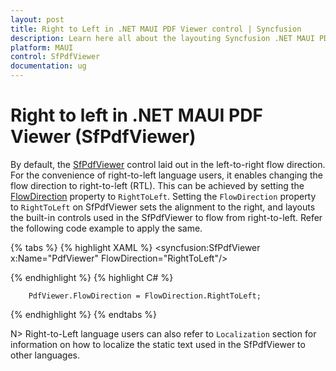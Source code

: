 ```yaml
---
layout: post
title: Right to Left in .NET MAUI PDF Viewer control | Syncfusion
description: Learn here all about the layouting Syncfusion .NET MAUI PDF Viewer (SfPdfViewer) control in right-to-left.
platform: MAUI
control: SfPdfViewer
documentation: ug
---
```


# Right to left in .NET MAUI PDF Viewer (SfPdfViewer)

By default, the [SfPdfViewer](https://help.syncfusion.com/cr/maui/Syncfusion.Maui.PdfViewer.SfPdfViewer.html) control laid out in the left-to-right flow direction. For the convenience of right-to-left language users, it enables changing the flow direction to right-to-left (RTL). This can be achieved by setting the [FlowDirection](https://learn.microsoft.com/en-us/dotnet/api/microsoft.maui.iview.flowdirection) property to `RightToLeft`. 
Setting the `FlowDirection` property to `RightToLeft` on SfPdfViewer sets the alignment to the right, and layouts the built-in controls used in the SfPdfViewer to flow from right-to-left. Refer the following code example to apply the same.

{% tabs %}
{% highlight XAML %}
        <syncfusion:SfPdfViewer
            x:Name="PdfViewer"
            FlowDirection="RightToLeft"/>

{% endhighlight %}
{% highlight C# %}

        PdfViewer.FlowDirection = FlowDirection.RightToLeft;

{% endhighlight %}
{% endtabs %}

N> Right-to-Left language users can also refer to `Localization` section for information on how to localize the static text used in the SfPdfViewer to other languages.